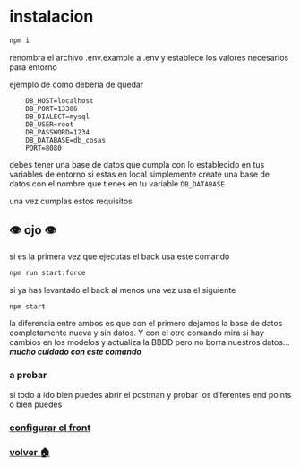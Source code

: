 # instalacion

```bash
npm i
```

renombra el archivo .env.example a .env y establece los valores necesarios para entorno

ejemplo de como deberia de quedar
```env
    DB_HOST=localhost
    DB_PORT=13306
    DB_DIALECT=mysql
    DB_USER=root
    DB_PASSWORD=1234
    DB_DATABASE=db_cosas
    PORT=8080
```

debes tener una base de datos que cumpla con lo establecido en tus variables de entorno si estas en local simplemente create una base de datos con el nombre que tienes en tu variable `DB_DATABASE`

una vez cumplas estos requisitos

## 👁️ ojo 👁️

si es la primera vez que ejecutas el back usa este comando

```bash
npm run start:force
```

si ya has levantado el back al menos una vez usa el siguiente

```bash
npm start
```

la diferencia entre ambos es que con el primero dejamos la base de datos completamente nueva y sin datos. Y con el otro comando mira si hay cambios en los modelos y actualiza la BBDD pero no borra nuestros datos... ***mucho cuidado con este comando***

### a probar

si todo a ido bien puedes abrir el postman y probar los diferentes end points o bien puedes

### [configurar el front](../front_tibur/cosas/readme.md)
### [volver 🏠](../README.md)